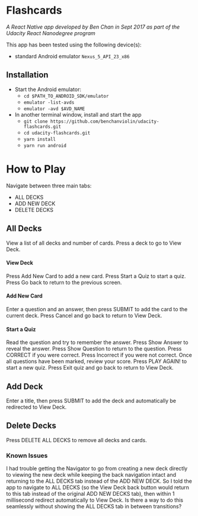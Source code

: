 # Flashcards
_A React Native app developed by Ben Chan in Sept 2017 as part of the Udacity React Nanodegree program_

This app has been tested using the following device(s):
* standard Android emulator `Nexus_5_API_23_x86`

## Installation
* Start the Android emulator:
    - `cd $PATH_TO_ANDROID_SDK/emulator`
    - `emulator -list-avds`
    - `emulator -avd $AVD_NAME`
* In another terminal window, install and start the app
    - `git clone https://github.com/benchanviolin/udacity-flashcards.git`
    - `cd udacity-flashcards.git`
    - `yarn install`
    - `yarn run android`

# How to Play
Navigate between three main tabs:
* ALL DECKS
* ADD NEW DECK
* DELETE DECKS

## All Decks
View a list of all decks and number of cards.
Press a deck to go to View Deck.

#### View Deck
Press Add New Card to add a new card.
Press Start a Quiz to start a quiz.
Press Go back to return to the previous screen.

#### Add New Card
Enter a question and an answer, then press SUBMIT to add the card to the current deck.
Press Cancel and go back to return to View Deck.

#### Start a Quiz
Read the question and try to remember the answer.
Press Show Answer to reveal the answer.  Press Show Question to return to the question.
Press CORRECT if you were correct.
Press Incorrect if you were not correct.
Once all questions have been marked, review your score.  Press PLAY AGAIN! to start a new quiz.  Press Exit quiz and go back to return to View Deck.

## Add Deck
Enter a title, then press SUBMIT to add the deck and automatically be redirected to View Deck.

## Delete Decks
Press DELETE ALL DECKS to remove all decks and cards.

### Known Issues
I had trouble getting the Navigator to go from creating a new deck directly to viewing the new deck while keeping the back navigation intact and returning to the ALL DECKS tab instead of the ADD NEW DECK.  So I told the app to navigate to ALL DECKS (so the View Deck back button would return to this tab instead of the original ADD NEW DECKS tab), then within 1 millisecond redirect automatically to View Deck.  Is there a way to do this seamlessly without showing the ALL DECKS tab in between transitions?
